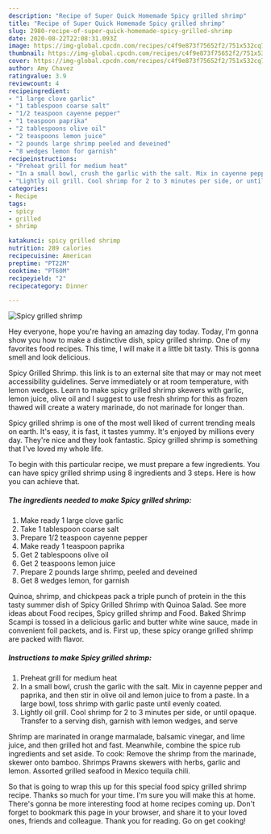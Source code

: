 ```yaml
---
description: "Recipe of Super Quick Homemade Spicy grilled shrimp"
title: "Recipe of Super Quick Homemade Spicy grilled shrimp"
slug: 2980-recipe-of-super-quick-homemade-spicy-grilled-shrimp
date: 2020-08-22T22:08:31.093Z
image: https://img-global.cpcdn.com/recipes/c4f9e873f75652f2/751x532cq70/spicy-grilled-shrimp-recipe-main-photo.jpg
thumbnail: https://img-global.cpcdn.com/recipes/c4f9e873f75652f2/751x532cq70/spicy-grilled-shrimp-recipe-main-photo.jpg
cover: https://img-global.cpcdn.com/recipes/c4f9e873f75652f2/751x532cq70/spicy-grilled-shrimp-recipe-main-photo.jpg
author: Amy Chavez
ratingvalue: 3.9
reviewcount: 4
recipeingredient:
- "1 large clove garlic"
- "1 tablespoon coarse salt"
- "1/2 teaspoon cayenne pepper"
- "1 teaspoon paprika"
- "2 tablespoons olive oil"
- "2 teaspoons lemon juice"
- "2 pounds large shrimp peeled and deveined"
- "8 wedges lemon for garnish"
recipeinstructions:
- "Preheat grill for medium heat"
- "In a small bowl, crush the garlic with the salt. Mix in cayenne pepper and paprika, and then stir in olive oil and lemon juice to from a paste. In a large bowl, toss shrimp with garlic paste until evenly coated."
- "Lightly oil grill. Cool shrimp for 2 to 3 minutes per side, or until opaque. Transfer to a serving dish, garnish with lemon wedges, and serve"
categories:
- Recipe
tags:
- spicy
- grilled
- shrimp

katakunci: spicy grilled shrimp 
nutrition: 289 calories
recipecuisine: American
preptime: "PT22M"
cooktime: "PT60M"
recipeyield: "2"
recipecategory: Dinner

---
```



![Spicy grilled shrimp](https://img-global.cpcdn.com/recipes/c4f9e873f75652f2/751x532cq70/spicy-grilled-shrimp-recipe-main-photo.jpg)

Hey everyone, hope you're having an amazing day today. Today, I'm gonna show you how to make a distinctive dish, spicy grilled shrimp. One of my favorites food recipes. This time, I will make it a little bit tasty. This is gonna smell and look delicious.

Spicy Grilled Shrimp. this link is to an external site that may or may not meet accessibility guidelines. Serve immediately or at room temperature, with lemon wedges. Learn to make spicy grilled shrimp skewers with garlic, lemon juice, olive oil and I suggest to use fresh shrimp for this as frozen thawed will create a watery marinade, do not marinade for longer than.

Spicy grilled shrimp is one of the most well liked of current trending meals on earth. It's easy, it is fast, it tastes yummy. It's enjoyed by millions every day. They're nice and they look fantastic. Spicy grilled shrimp is something that I've loved my whole life.


To begin with this particular recipe, we must prepare a few ingredients. You can have spicy grilled shrimp using 8 ingredients and 3 steps. Here is how you can achieve that.

<!--inarticleads1-->

##### The ingredients needed to make Spicy grilled shrimp:

1. Make ready 1 large clove garlic
1. Take 1 tablespoon coarse salt
1. Prepare 1/2 teaspoon cayenne pepper
1. Make ready 1 teaspoon paprika
1. Get 2 tablespoons olive oil
1. Get 2 teaspoons lemon juice
1. Prepare 2 pounds large shrimp, peeled and deveined
1. Get 8 wedges lemon, for garnish


Quinoa, shrimp, and chickpeas pack a triple punch of protein in the this tasty summer dish of Spicy Grilled Shrimp with Quinoa Salad. See more ideas about Food recipes, Spicy grilled shrimp and Food. Baked Shrimp Scampi is tossed in a delicious garlic and butter white wine sauce, made in convenient foil packets, and is. First up, these spicy orange grilled shrimp are packed with flavor. 

<!--inarticleads2-->

##### Instructions to make Spicy grilled shrimp:

1. Preheat grill for medium heat
1. In a small bowl, crush the garlic with the salt. Mix in cayenne pepper and paprika, and then stir in olive oil and lemon juice to from a paste. In a large bowl, toss shrimp with garlic paste until evenly coated.
1. Lightly oil grill. Cool shrimp for 2 to 3 minutes per side, or until opaque. Transfer to a serving dish, garnish with lemon wedges, and serve


Shrimp are marinated in orange marmalade, balsamic vinegar, and lime juice, and then grilled hot and fast. Meanwhile, combine the spice rub ingredients and set aside. To cook: Remove the shrimp from the marinade, skewer onto bamboo. Shrimps Prawns skewers with herbs, garlic and lemon. Assorted grilled seafood in Mexico tequila chili. 

So that is going to wrap this up for this special food spicy grilled shrimp recipe. Thanks so much for your time. I'm sure you will make this at home. There's gonna be more interesting food at home recipes coming up. Don't forget to bookmark this page in your browser, and share it to your loved ones, friends and colleague. Thank you for reading. Go on get cooking!
